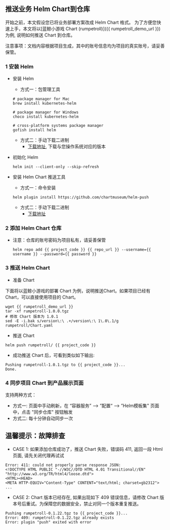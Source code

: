 ## 推送业务 Helm Chart到仓库
开始之前，本文假设您已将业务部署方案改成 Helm Chart 格式。
为了方便您快速上手，本文将以[蓝鲸小游戏 Chart (rumpetroll)]({{ rumpetroll_demo_url }})为例, 说明如何推送 Chart 到仓库。

注意事项：文档内容根据项目生成，其中的账号信息均为项目的真实账号，请妥善保管。


### 1 安装 Helm
  - 安装 Helm
    + 方式一：包管理工具

     ```
     # package manager for Mac
     brew install kubernetes-helm

     # package manager for Windows
     choco install kubernetes-helm

     # cross-platform systems package manager
     gofish install helm
     ```

    + 方式二：手动下载二进制
        + [下载地址](https://github.com/helm/helm/releases/tag/v2.12.0), 下载与您操作系统对应的版本

  - 初始化 Helm

    ```
    helm init --client-only --skip-refresh
    ```

  - 安装 Helm Chart 推送工具

    + 方式一：命令安装
    ```
    helm plugin install https://github.com/chartmuseum/helm-push
    ```

    + 方式二：手动下载二进制
        + [下载地址](https://github.com/chartmuseum/helm-push/releases)

### 2 添加 Helm Chart 仓库
  + 注意：仓库的账号密码为项目私有，请妥善保管

    ```
    helm repo add {{ project_code }} {{ repo_url }} --username={{ username }} --password={{ password }}
    ```

### 3 推送 Helm Chart
- 准备 Chart

下面将以蓝鲸小游戏的部署 Chart 为例，说明推送Chart。如果项目已经有 Chart，可以直接使用项目的 Chart。

```
wget {{ rumpetroll_demo_url }}
tar -xf rumpetroll-1.0.0.tgz
# 修改 Chart 版本为 1.0.1
sed -E -i.bak s/version\:\ .+/version\:\ 1\.0\.1/g rumpetroll/Chart.yaml
```

- 推送 Chart

```
helm push rumpetroll/ {{ project_code }}
```
- 成功推送 Chart 后，可看到类似如下输出:

```
Pushing rumpetroll-1.0.1.tgz to {{ project_code }}...
Done.
```

### 4 同步项目 Chart 到产品展示页面
支持两种方式：

- 方式一: 页面中手动刷新，在 “容器服务” --> ”配置“ --> ”Helm模板集" 页面中，点击 "同步仓库" 按钮触发
- 方式二: 每十分钟自动同步一次


## 温馨提示：故障排查
- CASE 1: 如果添加仓库成功了，推送 Chart 失败，错误码 411, 返回一段 Html 页面, 请先关闭代理再试试

```
Error: 411: could not properly parse response JSON:
<!DOCTYPE HTML PUBLIC "-//W3C//DTD HTML 4.01 Transitional//EN" "http://www.w3.org/TR/html4/loose.dtd">
<HTML><HEAD>
<META HTTP-EQUIV="Content-Type" CONTENT="text/html; charset=gb2312">
...
```

- CASE 2: Chart 版本已经存在, 如果出现如下 409 错误信息，请修改 Chart 版本号后重试。为保障您的数据安全，禁止对同一个版本重复推送。

```
Pushing rumpetroll-0.1.22.tgz to {{ project_code }}...
Error: 409: rumpetroll-0.1.22.tgz already exists
Error: plugin "push" exited with error
```
